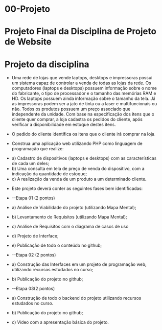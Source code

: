 # 00-Projeto

# Projeto Final da Disciplina de Projeto de Website
 
# Projeto da disciplina

- Uma rede de lojas que vende laptops, desktops e impressoras possui um sistema capaz de controlar a venda de todas as lojas da rede. Os computadores (laptops e desktops) possuem informação sobre o nome do fabricante, o tipo de processador e o tamanho das memórias RAM e HD.
Os laptops possuem ainda informação sobre o tamanho da tela. Já as impressoras podem ser a jato de tinta ou a laser e multifuncionais ou não. Todos os produtos possuem um preço associado que independente da unidade. Com base na especificação dos itens que o cliente quer comprar, a loja cadastra os pedidos do cliente, após verificar a disponibilidade em estoque destes itens.

- O pedido do cliente identifica os itens que o cliente irá comprar na loja.

- Construa uma aplicação web utilizando PHP como linguagem de programação que realize:
* a) Cadastro de dispositivos (laptops e desktops) com as características de cada um deles;
* b) Uma consulta em tela de preço de venda do dispositivo, com a indicação da quantidade de estoque;
* c) A realização da venda de um produto a um determinado cliente.

- Este projeto deverá conter as seguintes fases bem identificadas:
* --Etapa 01 (2 pontos)
* a) Análise de Viabilidade do projeto (utilizando Mapa Mental);
* b) Levantamento de Requisitos (utilizando Mapa Mental);
* c) Análise de Requisitos com o diagrama de casos de uso
* d) Projeto de Interface;
* e) Publicação de todo o conteúdo no github;

* --Etapa 02 (2 pontos)
* a) Construção das Interfaces em um projeto de programação web, utilizando recursos estudados no curso;
* b) Publicação do projeto no github;

* --Etapa 03(2 pontos)
* a) Construção de todo o backend do projeto utilizando recursos estudados no curso.
* b) Publicação do projeto no github;
* c) Vídeo com a apresentação básica do projeto.
